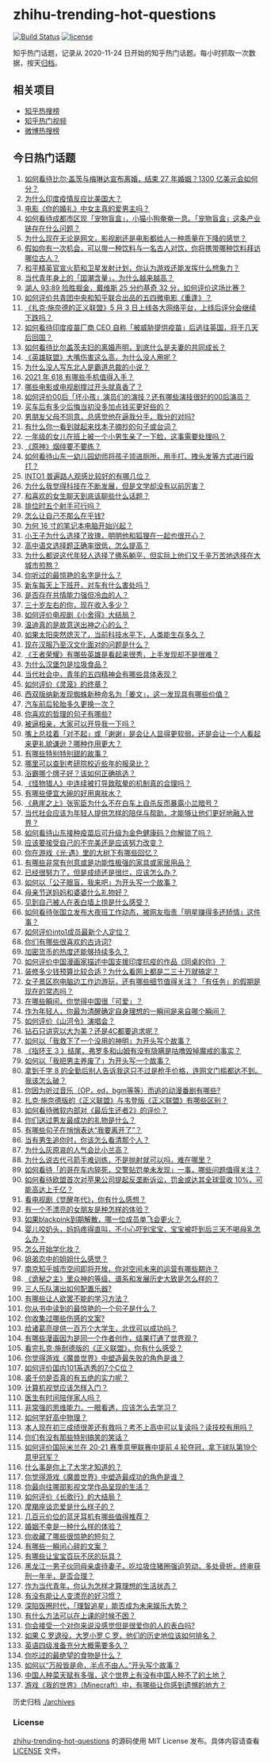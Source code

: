 # zhihu-trending-hot-questions

[![Build Status](https://github.com/justjavac/zhihu-trending-hot-questions/workflows/ci/badge.svg?branch=master)](https://github.com/justjavac/zhihu-trending-hot-questions/actions)
[![license](https://img.shields.io/github/license/justjavac/zhihu-trending-hot-questions)](https://github.com/justjavac/zhihu-trending-hot-questions/blob/master/LICENSE)

知乎热门话题，记录从 2020-11-24 日开始的知乎热门话题。每小时抓取一次数据，按天[归档](./archives)。

## 相关项目

- [知乎热搜榜](https://github.com/justjavac/zhihu-trending-top-search)
- [知乎热门视频](https://github.com/justjavac/zhihu-trending-hot-video)
- [微博热搜榜](https://github.com/justjavac/weibo-trending-hot-search)

## 今日热门话题

<!-- BEGIN -->
<!-- 最后更新时间 Tue May 04 2021 18:01:46 GMT+0800 (China Standard Time) -->

1. [如何看待比尔·盖茨与梅琳达宣布离婚，结束 27 年婚姻？1300
   亿美元会如何分？](https://www.zhihu.com/question/457737040)
2. [为什么印度疫情反应比美国大？](https://www.zhihu.com/question/456804640)
3. [电影《你的婚礼》中女主真的爱男主吗？](https://www.zhihu.com/question/457361837)
4. [如何看待成都市区现「宠物盲盒」，小猫小狗奄奄一息。「宠物盲盒」这条产业链存在什么问题？](https://www.zhihu.com/question/457745277)
5. [为什么现在无论是网文，影视剧还是电影都给人一种质量在下降的感觉？](https://www.zhihu.com/question/457535894)
6. [假如你有一次机会，可以带一种饮料与一名古人对饮，你将携带哪种饮料拜访哪位古人？](https://www.zhihu.com/question/457665322)
7. [和平精英官宣火箭和卫星发射计划，你认为游戏还能发挥什么想象力？](https://www.zhihu.com/question/457592519)
8. [当代青年身上的「国潮含量」，为什么越来越高？](https://www.zhihu.com/question/457690066)
9. [湖人 93:89 险胜掘金，戴维斯 25 分约基奇 32
   分，如何评价这场比赛？](https://www.zhihu.com/question/457743252)
10. [如何评价共青团中央和知乎联合出品的五四微电影《重逢》？](https://www.zhihu.com/question/457512856)
11. [《扎克·施奈德的正义联盟》5 月 3
    日上线各大网络平台，上线后评分会继续下跌吗？](https://www.zhihu.com/question/457626472)
12. [如何看待印度疫苗厂商 CEO
    自称「被威胁提供疫苗」后逃往英国，将于几天后回国？](https://www.zhihu.com/question/457628956)
13. [如何看待比尔盖茨夫妇的离婚声明，到底什么是夫妻的共同成长？](https://www.zhihu.com/question/457735557)
14. [《英雄联盟》大嘴伤害这么高，为什么没人用呢？](https://www.zhihu.com/question/457142246)
15. [为什么没人写东北人是霸道总裁的小说？](https://www.zhihu.com/question/337970710)
16. [2021 年 618 有哪些手机值得入手？](https://www.zhihu.com/question/457255298)
17. [哪些电影或电视剧撑过开头就真香了？](https://www.zhihu.com/question/449504220)
18. [如何评价00后「坏小孩」演员们的演技？还有哪些演技很好的00后演员？](https://www.zhihu.com/question/457684810)
19. [买车后有多少后悔当初没多加点钱买更好些的？](https://www.zhihu.com/question/455327014)
20. [男朋友父母不同意，总感觉他在逼我分手，我分的对吗?](https://www.zhihu.com/question/455441259)
21. [有什么你一看到就起来找本子摘抄的句子或台词？](https://www.zhihu.com/question/279521817)
22. [一年级的女儿在班上被一个小男生亲了一下脸，这事需要处理吗？](https://www.zhihu.com/question/449615832)
23. [《原神》烟绯要不要练？](https://www.zhihu.com/question/457265212)
24. [如何看待山东一幼儿园幼师将孩子领进厕所，用手打、拽头发等方式进行殴打？](https://www.zhihu.com/question/457486021)
25. [INTO1 普遍路人观感比较好的有哪几位？](https://www.zhihu.com/question/457444096)
26. [为什么我觉得科技在不断发展，但是文学却没有以前厉害？](https://www.zhihu.com/question/456770429)
27. [和喜欢的女生聊天到底该聊些什么话题？](https://www.zhihu.com/question/445066033)
28. [排位时五个射手可行吗？](https://www.zhihu.com/question/457347115)
29. [怎么让自己不那么在乎钱?](https://www.zhihu.com/question/453040828)
30. [为何 16 寸的笔记本电脑开始兴起？](https://www.zhihu.com/question/456973925)
31. [小王子为什么选择了玫瑰，明明他和狐狸在一起也很开心？](https://www.zhihu.com/question/353104840)
32. [高中语文选择题正确率很低，怎么提高？](https://www.zhihu.com/question/268757871)
33. [为什么都说这代年轻人选择了佛系躺平，但实际上他们又千辛万苦地选择在大城市煎熬？](https://www.zhihu.com/question/457670118)
34. [你听过的最惊艳的名字是什么？](https://www.zhihu.com/question/265694919)
35. [新车每天上下班开，对车有什么害处吗？](https://www.zhihu.com/question/453386492)
36. [是否存在共情能力强但冷血的人？](https://www.zhihu.com/question/267512045)
37. [三十岁左右的你，现在收入多少？](https://www.zhihu.com/question/310923691)
38. [如何评价电视剧《小舍得》大结局？](https://www.zhihu.com/question/457690005)
39. [温迪真的是故意送出神之心的么？](https://www.zhihu.com/question/440959498)
40. [如果太阳突然熄灭了，当前科技水平下，人类能生存多久？](https://www.zhihu.com/question/399868816)
41. [现在汉服乃至汉文化面对的问题是什么？](https://www.zhihu.com/question/457402878)
42. [《王者荣耀》有哪些英雄是看起来很秀，上手发现却不是很难？](https://www.zhihu.com/question/456199987)
43. [为什么汉堡包是垃圾食品？](https://www.zhihu.com/question/382868803)
44. [当代社会中，青年的五四精神会有哪些具体表现？](https://www.zhihu.com/question/457145137)
45. [如何评价《灵笼》的终章？](https://www.zhihu.com/question/457072944)
46. [西双版纳新发现蜘蛛新种命名为「姜文」，这一发现具有哪些价值？](https://www.zhihu.com/question/457371552)
47. [汽车前后轮胎多久更换一次？](https://www.zhihu.com/question/313262320)
48. [你喜欢的哲理的句子有哪些?](https://www.zhihu.com/question/431496102)
49. [被逼相亲，大家可以开导我一下吗？](https://www.zhihu.com/question/457592442)
50. [嘴上总挂着「对不起」或「谢谢」是会让人显得更软弱，还是会让一个人看起来更礼貌谦逊？哪种作用更大？](https://www.zhihu.com/question/25052958)
51. [有哪些特别特别甜的故事？](https://www.zhihu.com/question/417468331)
52. [哪里可以查到考研院校近些年的报录比？](https://www.zhihu.com/question/367173234)
53. [浴霸哪个牌子好？该如何正确挑选？](https://www.zhihu.com/question/22281225)
54. [《怪物猎人》中连续被打导致眩晕的机制真的合理吗？](https://www.zhihu.com/question/457522634)
55. [有哪些便宜大碗的好用爽肤水？](https://www.zhihu.com/question/35463549)
56. [《悬崖之上》张宪臣为什么不在白车上自杀反而暴露小兰暗号？](https://www.zhihu.com/question/457341025)
57. [当代社会应该为年轻人提供怎样的陪伴与帮助，才能够让他们更好地融入世界？](https://www.zhihu.com/question/457136828)
58. [如何看待山东接种疫苗后可升级为金色健康码？你解锁了吗？](https://www.zhihu.com/question/457670626)
59. [应该要接受自己的不完美还是应该努力改变？](https://www.zhihu.com/question/278953449)
60. [你在游戏《光·遇》里的大树下有哪些回忆？](https://www.zhihu.com/question/457409229)
61. [有哪些非常有创意或是功能性极强的家具或家居用品？](https://www.zhihu.com/question/22970316)
62. [已经很努力了，但是成绩还是很烂，应该怎么办？](https://www.zhihu.com/question/455175745)
63. [如何以「公子眼盲，我来吧」为开头写一个故事？](https://www.zhihu.com/question/442710328)
64. [母亲节送妈妈和婆婆什么礼物好？](https://www.zhihu.com/question/276253230)
65. [见到自己被人在表白墙上捞是什么感受？](https://www.zhihu.com/question/426184407)
66. [如何看待张国立发布大夜班工作动态，被网友指责「明星赚得多还矫情」这件事？](https://www.zhihu.com/question/457625710)
67. [如何评价into1成员最新个人定位？](https://www.zhihu.com/question/457263016)
68. [你们有哪些很喜欢的古诗词?](https://www.zhihu.com/question/327606978)
69. [加密货币的热度还能够持续多久？](https://www.zhihu.com/question/454117805)
70. [如何评价中国漫画家描述中国支援印度抗疫的作品《同桌的你》？](https://www.zhihu.com/question/457620550)
71. [装修多少钱预算比较合适？为什么看网上都是二三十万就搞定？](https://www.zhihu.com/question/441287480)
72. [女子景区抱电脑边工作边游玩，还有哪些细节值得关注？「有任务」的假期是现在的常态吗？](https://www.zhihu.com/question/457540899)
73. [在哪些瞬间，你觉得中国很「可爱」？](https://www.zhihu.com/question/455857255)
74. [作为年轻人，你最为清醒确定自身理想的一瞬间是来自哪个瞬间？](https://www.zhihu.com/question/457149789)
75. [如何评价《山河令》演唱会？](https://www.zhihu.com/question/457706665)
76. [钻石只讲究以大为美？还是4C都要追求呢？](https://www.zhihu.com/question/446458723)
77. [如何以「我救下了一个没用的神明」为开头写个故事？](https://www.zhihu.com/question/444751348)
78. [《指环王 3
    》结尾，弗罗多和山姆有没有隐瞒是咕噜毁掉魔戒的事实？](https://www.zhihu.com/question/457495969)
79. [如何以「我把男主养废了」为开头写一个故事？](https://www.zhihu.com/question/437462244)
80. [拿到千字 8
    的全勤后别人告诉我这只不过是枪手价格，连网文门槛都达不到。我该怎么破？](https://www.zhihu.com/question/457647042)
81. [你因为听过音乐（OP，ed，bgm等等）而追的动漫番剧有哪些?](https://www.zhihu.com/question/456640204)
82. [扎克·施奈德版的《正义联盟》与韦登版《正义联盟》有哪些区别？](https://www.zhihu.com/question/449872864)
83. [如何看待微软内部对《最后生还者2》的评价？](https://www.zhihu.com/question/457639452)
84. [你们送过男友最成功的礼物是什么？](https://www.zhihu.com/question/25865753)
85. [有哪些句子在悄悄表达“我要离开了”？](https://www.zhihu.com/question/440637432)
86. [当有男生追你时，你该怎么看清那个人？](https://www.zhihu.com/question/342163331)
87. [为什么灰原哀的人气会比小兰高？](https://www.zhihu.com/question/382637152)
88. [为什么说古代弓箭手难训练，不是抛射就可以吗，难在哪里？](https://www.zhihu.com/question/349584247)
89. [如何看待「的哥在车内猝死，交警贴罚单未发现」一事，哪些问题值得关注？](https://www.zhihu.com/question/457613358)
90. [如何看待欧盟首次对苹果公司提起反垄断诉讼，罚金或达其全球营收
    10%，可能高达上千亿？](https://www.zhihu.com/question/457427264)
91. [看电视剧《觉醒年代》，你有什么感想？](https://www.zhihu.com/question/450120675)
92. [有一个不漂亮的女朋友是种怎样的体验？](https://www.zhihu.com/question/27433657)
93. [如果blackpink到期解散，哪一位成员单飞会更火？](https://www.zhihu.com/question/455213754)
94. [婴儿咬奶头，妈妈疼得直叫，不小心吓到宝宝，宝宝被吓到后三天不喝母乳怎么办？](https://www.zhihu.com/question/455850698)
95. [怎么开始学化妆？](https://www.zhihu.com/question/302940225)
96. [姐弟恋中的姐姐什么感觉？](https://www.zhihu.com/question/451689518)
97. [南京知乎城市空间即将开放，你对空间未来的运营有哪些期许？](https://www.zhihu.com/question/455930944)
98. [《诡秘之主》里众神的等级、谱系和发展历史大致是怎么样的？](https://www.zhihu.com/question/344358183)
99. [三人乐队演出如何配置乐器?](https://www.zhihu.com/question/453577415)
100. [有哪些让人欲罢不能的学习方法？](https://www.zhihu.com/question/30178891)
101. [你从书中读到的最惊艳的一个句子是什么？](https://www.zhihu.com/question/456541633)
102. [你收集过哪些伤感的文案?](https://www.zhihu.com/question/450594854)
103. [给诸葛亮提供一百万个大学生，北伐可以成功吗？](https://www.zhihu.com/question/443277138)
104. [有哪些漫画因为是同一个作者创作，结果打通了世界观？](https://www.zhihu.com/question/437451134)
105. [看完扎克·施耐德版的《正义联盟》，你有什么感受？](https://www.zhihu.com/question/450085688)
106. [你觉得游戏《魔兽世界》中塑造最失败的角色是谁？](https://www.zhihu.com/question/456498770)
107. [如何评价国内101系选秀的7个C位？](https://www.zhihu.com/question/456871781)
108. [裘千仞是否真的有五绝的实力呢？](https://www.zhihu.com/question/457477701)
109. [计算机视觉应该怎样入门？](https://www.zhihu.com/question/23902574)
110. [医生有时间陪伴家人吗？](https://www.zhihu.com/question/307677298)
111. [非常强的思维能力，一眼看透，应该怎么去学习？](https://www.zhihu.com/question/447265742)
112. [如何学好高中物理？](https://www.zhihu.com/question/19812276)
113. [本人现在初三成绩很差还有救吗？考不上高中可以复读吗？读技校有用吗？](https://www.zhihu.com/question/456260758)
114. [你们有没有那些特别搞笑的笑话？](https://www.zhihu.com/question/454205391)
115. [如何评价国际米兰在 20-21 赛季意甲联赛中提前 4
     轮夺冠，拿下球队第19个意甲冠军？](https://www.zhihu.com/question/457596626)
116. [什么事是你上了大学才知道的？](https://www.zhihu.com/question/406491354)
117. [你觉得游戏《魔兽世界》中塑造最成功的角色是谁？](https://www.zhihu.com/question/456497443)
118. [你最向往哪部影视文学作品呈现的生活？](https://www.zhihu.com/question/456677630)
119. [如何评价《长歌行》的大结局？](https://www.zhihu.com/question/457677705)
120. [摩羯座谈恋爱是什么样子的？](https://www.zhihu.com/question/452356824)
121. [几百元价位的蓝牙耳机有哪些值得推荐？](https://www.zhihu.com/question/450380739)
122. [婚姻不幸是一种什么样的体验？](https://www.zhihu.com/question/267571755)
123. [你收藏了哪些很惊艳的短句？](https://www.zhihu.com/question/456852823)
124. [有哪些一瞬间心碎的文案？](https://www.zhihu.com/question/446133693)
125. [有哪些让宝宝百玩不厌的玩具？](https://www.zhihu.com/question/347811760)
126. [黑龙江一男子伙同母亲虐待妻子，吃垃圾住猪圈强迫劳动，多处骨折，终审获刑一年半，是否合理？](https://www.zhihu.com/question/457256890)
127. [作为当代青年，你认为怎样才算理想的生活状态？](https://www.zhihu.com/question/457149501)
128. [有没有能让人变漂亮的好习惯？](https://www.zhihu.com/question/423969924)
129. [深陷饭圈时代，「理智追星」能否成为未来娱乐大势？](https://www.zhihu.com/question/456813274)
130. [有什么方法可以在上课的时候不困？](https://www.zhihu.com/question/453132101)
131. [你会接受一个对你来说没感觉但是很爱你的人的表白吗?](https://www.zhihu.com/question/456895806)
132. [如果 C 罗退役，大罗小罗 C 罗，他们的历史地位该如何排名？](https://www.zhihu.com/question/384740207)
133. [英语四级准备充分大概需要多久？](https://www.zhihu.com/question/293706213)
134. [你吃过的最绝望的食物是什么？](https://www.zhihu.com/question/266593795)
135. [如何以“万般皆是命，半点不由人。”开头写个故事？](https://www.zhihu.com/question/446397308)
136. [中国人种菜天赋有多强，这个世界上有没有中国人种不了的土地？](https://www.zhihu.com/question/457311138)
137. [游戏《我的世界》（Minecraft）中，有哪些让你感到遗憾的地方？](https://www.zhihu.com/question/451353111)

<!-- END -->

历史归档 [./archives](./archives)

### License

[zhihu-trending-hot-questions](https://github.com/justjavac/zhihu-trending-hot-questions)
的源码使用 MIT License 发布。具体内容请查看 [LICENSE](./LICENSE) 文件。
